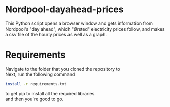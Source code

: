 # Nordpool-dayahead-prices
This Python script opens a browser window and gets information from Nordpool's "day ahead", which "Ørsted" electricity prices follow, and makes a csv file of the hourly prices as well as a graph.

# Requirements
Navigate to the folder that you cloned the repository to\
Next, run the following command
```bash
install -r requirements.txt
```
to get pip to install all the required libraries.\
and then you're good to go.
